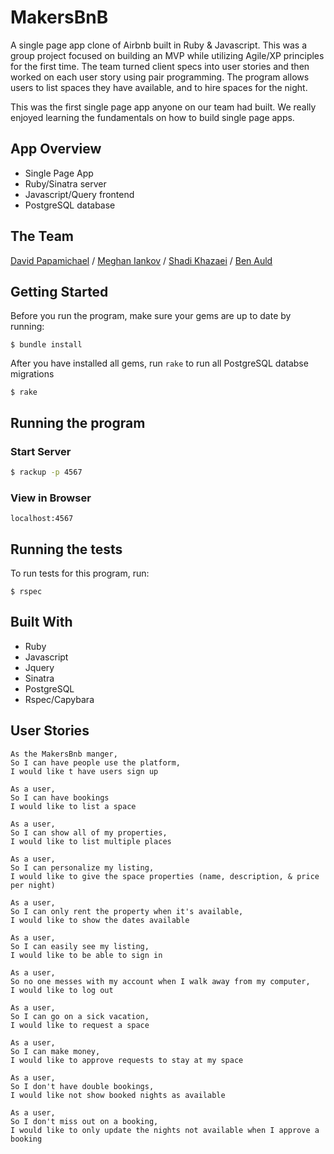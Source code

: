 
# MakersBnB

A single page app clone of Airbnb built in Ruby & Javascript. This was a group project focused on building an MVP while utilizing Agile/XP principles for the first time. The team turned client specs into user stories and then worked on each user story using pair programming. The program allows users to list spaces they have available, and to hire spaces for the night.

This was the first single page app anyone on our team had built. We really enjoyed learning the fundamentals on how to build single page apps.

## App Overview

* Single Page App
* Ruby/Sinatra server
* Javascript/Query frontend
* PostgreSQL database

## The Team
[David Papamichael](https://github.com/davidpaps) / 
[Meghan Iankov](https://github.com/meghaniankov) / 
[Shadi Khazaei](https://github.com/shadz22) / 
[Ben Auld](https://github.com/Benauld)

## Getting Started
Before you run the program, make sure your gems are up to date by running:


```
$ bundle install
```

After you have installed all gems, run ```rake``` to run all PostgreSQL databse migrations

```
$ rake
```

## Running the program

### Start Server

```sh
$ rackup -p 4567
```

### View in Browser

```
localhost:4567
```

## Running the tests

To run tests for this program, run:

```
$ rspec
```

## Built With

* Ruby
* Javascript
* Jquery
* Sinatra
* PostgreSQL
* Rspec/Capybara

## User Stories

```
As the MakersBnb manger,
So I can have people use the platform,
I would like t have users sign up

As a user,
So I can have bookings
I would like to list a space

As a user,
So I can show all of my properties,
I would like to list multiple places

As a user,
So I can personalize my listing,
I would like to give the space properties (name, description, & price per night)

As a user,
So I can only rent the property when it's available,
I would like to show the dates available

As a user,
So I can easily see my listing,
I would like to be able to sign in

As a user,
So no one messes with my account when I walk away from my computer,
I would like to log out

As a user,
So I can go on a sick vacation,
I would like to request a space

As a user,
So I can make money,
I would like to approve requests to stay at my space

As a user,
So I don't have double bookings,
I would like not show booked nights as available

As a user,
So I don't miss out on a booking,
I would like to only update the nights not available when I approve a booking

```
